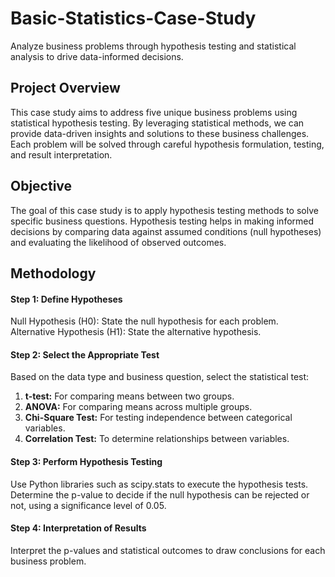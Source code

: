 # Basic-Statistics-Case-Study
Analyze business problems through hypothesis testing and statistical analysis to drive data-informed decisions.

## Project Overview
This case study aims to address five unique business problems using statistical hypothesis testing. By leveraging statistical methods, we can provide data-driven insights and solutions to these business challenges. Each problem will be solved through careful hypothesis formulation, testing, and result interpretation.

## Objective
The goal of this case study is to apply hypothesis testing methods to solve specific business questions. Hypothesis testing helps in making informed decisions by comparing data against assumed conditions (null hypotheses) and evaluating the likelihood of observed outcomes.

## Methodology
#### Step 1: Define Hypotheses
Null Hypothesis (H0): State the null hypothesis for each problem.
Alternative Hypothesis (H1): State the alternative hypothesis.

#### Step 2: Select the Appropriate Test
Based on the data type and business question, select the statistical test:
1. **t-test:** For comparing means between two groups.
2. **ANOVA:** For comparing means across multiple groups.
3. **Chi-Square Test:** For testing independence between categorical variables.
4. **Correlation Test:** To determine relationships between variables.

#### Step 3: Perform Hypothesis Testing
Use Python libraries such as scipy.stats to execute the hypothesis tests. Determine the p-value to decide if the null hypothesis can be rejected or not, using a significance level of 0.05.

#### Step 4: Interpretation of Results
Interpret the p-values and statistical outcomes to draw conclusions for each business problem.



